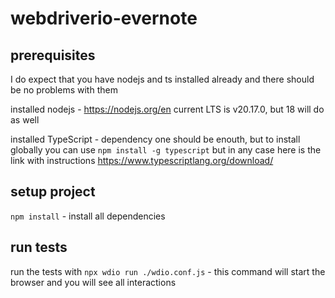 # webdriverio-evernote

## prerequisites

I do expect that you have nodejs and ts installed already and there should be no problems with them

installed nodejs - https://nodejs.org/en current LTS is v20.17.0, but 18 will do as well

installed TypeScript - dependency one should be enouth, but to install globally you can use `npm install -g typescript` but in any case here is the link with instructions https://www.typescriptlang.org/download/

## setup project

`npm install` - install all dependencies

## run tests

run the tests with `npx wdio run ./wdio.conf.js` - this command will start the browser and you will see all interactions
